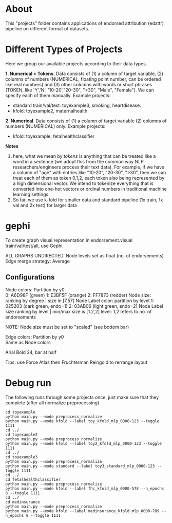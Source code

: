 # About
This "projects" folder contains applications of endorsed attribution (edattr) pipeline on different format of datasets.

# Different Types of Projects
Here we group our available projects according to their data types.

**1. Numerical + Tokens**. Data consists of (1) a column of target variable, (2) columns of numbers (NUMERICAL, floating point number, can be ordered like real numbers) and (3) other columns with words or short phrases (TOKEN, like 'Y','N', '10-20',"20-30", ">30", "Male", "Female"). We can specify each of them manually. Example projects: 
- standard train/val/test: toyexample3, smoking, heartdisease. 
- kfold: toyexample2, maternalhealth

**2. Numerical**. Data consists of (1) a column of target variable (2) columns of numbers (NUMERICAL) only. Example projects:
- kfold: toyexample, fetalhealthclassifier


**Notes**
1. here, what we mean by *tokens* is anything that can be treated like a word in a sentence (we adopt this from the common way NLP researchers/engineers process their text data). For example, if we have a column of "age" with entries like "10-20", "20-30", ">30", then we can treat each of them as token 0,1,2, each token also being represented by a high dimensional vector. We intend to tokenize everything that is converted into one-hot vectors or ordinal numbers in traditional machine learning settings.
2. So far, we use k-fold for smaller data and standard pipeline (1x train, 1x val and 2x test) for larger data 


# gephi
To create graph visual representation in endorsement.visual train/val/test/all, use Gephi.

ALL GRAPHS UNDIRECTED.
Node levels set as float (no. of endorsements)
Edge merge strategy: Average

## Configurations
Node colors: Partition by y0    
    0: A6D98F (green)
    1: E3BF5F (orange)
    2: FF7873 (redder)
Node size: 
    ranking by degree | size in [7,57]
Node Label color: 
    partition by level 
    1: 025203  (dark green, endo=1)
    2: 03AB06  (light green, endo=2)
Node Label size
    ranking by level | 
    min/max size is [1.2,2]
    level: 1,2 refers to no. of endorsements

NOTE: Node size must be set to "scaled" (see bottom bar)

Edge colors: Partition by y0    
    Same as Node colors

Arial Bold 24, bar at half

Tips: use Force Atlas then Fruchterman Reingold to rerrange layout

# Debug run  
The following runs through some projects once, just make sure that they complete (after all normalize preprocessing)

```
cd toyexample
python main.py --mode preprocess_normalize
python main.py --mode kfold --label toy_kfold_mlp_0000-123 --toggle 1111
cd ../
cd toyexample2
python main.py --mode preprocess_normalize
python main.py --mode kfold --label toy2_kfold_mlp_0000-123 --toggle 1111
cd ../
cd toyexample3
python main.py --mode preprocess_normalize
python main.py --mode standard --label toy3_standard_mlp_0000-123 --toggle 1111
cd ../
cd fetalhealthclassifier
python main.py --mode preprocess_normalize
python main.py --mode kfold --label fhc_kfold_mlp_0000-578 --n_epochs 8 --toggle 1111
cd ../
cd medinsurance
python main.py --mode preprocess_normalize
python main.py --mode kfold --label medinsurance_kfold_mlp_0000-789 --n_epochs 8 --toggle 1111
```



